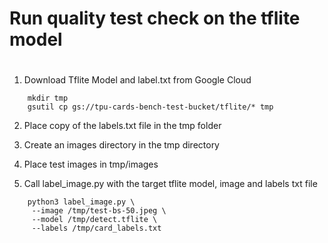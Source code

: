 # Run quality test check on the tflite model
# 

1) Download Tflite Model and label.txt from Google Cloud
```
    mkdir tmp
    gsutil cp gs://tpu-cards-bench-test-bucket/tflite/* tmp
```
2) Place copy of the labels.txt file in the tmp folder

3) Create an images directory in the tmp directory

4) Place test images in tmp/images

5) Call label_image.py with the target tflite model, image and labels txt file

```
    python3 label_image.py \
     --image /tmp/test-bs-50.jpeg \
     --model /tmp/detect.tflite \
     --labels /tmp/card_labels.txt
```

